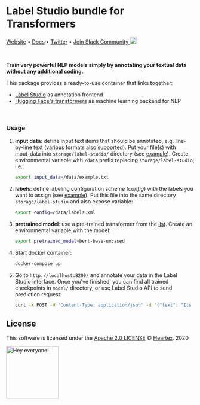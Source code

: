 # Label Studio bundle for Transformers

[Website](https://labelstud.io/) • [Docs](https://labelstud.io/guide) • [Twitter](https://twitter.com/heartexlabs) • [Join Slack Community <img src="https://go.heartex.net/docs/images/slack-mini.png" width="18px"/>](https://docs.google.com/forms/d/e/1FAIpQLSdLHZx5EeT1J350JPwnY2xLanfmvplJi6VZk65C2R4XSsRBHg/viewform?usp=sf_link)

<br/>

**Train very powerful NLP models simply by annotating your textual data without any additional coding.**

This package provides a ready-to-use container that links together:

- [Label Studio](https://github.com/heartexlabs/label-studio) as annotation frontend
- [Hugging Face's transformers](https://github.com/huggingface/transformers) as machine learning backend for NLP

<br/>

### Usage

1. **input data**: define input text items that should be annotated, e.g. line-by-line text (various formats [also supported](https://labelstud.io/guide/format.html#Input)). 
Put your file(s) with input_data into `storage/label-studio/` directory (see [example](storage/label-studio/example.txt)).
Create environmental variable with `/data` prefix replacing `storage/label-studio`, i.e.:
    ```bash
    export input_data=/data/example.txt
    ```
    
2. **labels**: define labeling configuration scheme (_config_) with the labels you want to assign (see [example](storage/label-studio/label.xml)).
Put this file into the same directory `storage/label-studio` and also expose variable:
    ```bash
    export config=/data/labels.xml
    ```

3. **pretrained model**: use a pre-trained transformer from the [list](https://huggingface.co/models). 
Create an environmental variable with the model:
    ```bash
    export pretrained_model=bert-base-uncased
    ```

4. Start docker container:
    ```bash
    docker-compose up
    ```

5. Go to `http://localhost:8200/` and annotate your data in the Label Studio interface. Once you've finished, you can find all trained checkpoints in `model/` directory,
or use Label Studio API to send prediction request:
    ```bash
    curl -X POST -H 'Content-Type: application/json' -d '{"text": "Its National Donut Day."}' http://localhost:8200/predict
    ```

## License

This software is licensed under the [Apache 2.0 LICENSE](/LICENSE) © [Heartex](https://www.heartex.ai/). 2020

<img src="https://github.com/heartexlabs/label-studio/blob/master/images/opossum_looking.png?raw=true" title="Hey everyone!" height="140" width="140" />
